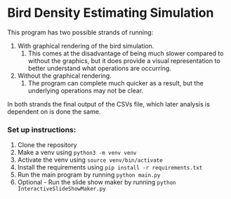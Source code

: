 # Bird Density Estimating Simulation

This program has two possible strands of running:
1. With graphical rendering of the bird simulation.
   1. This comes at the disadvantage of being much slower compared to without the graphics, but it does provide a visual representation to better understand what operations are occurring.
2. Without the graphical rendering.
   1. The program can complete much quicker as a result, but the underlying operations may not be clear.

In both strands the final output of the CSVs file, which later analysis is dependent on is done the same.

### Set up instructions:

1. Clone the repository
2. Make a venv using `python3 -m venv venv`
3. Activate the venv using `source venv/bin/activate`
4. Install the requirements using `pip install -r requirements.txt`
5. Run the main program by running `python main.py`
6. Optional - Run the slide show maker by running `python InteractiveSlideShowMaker.py`